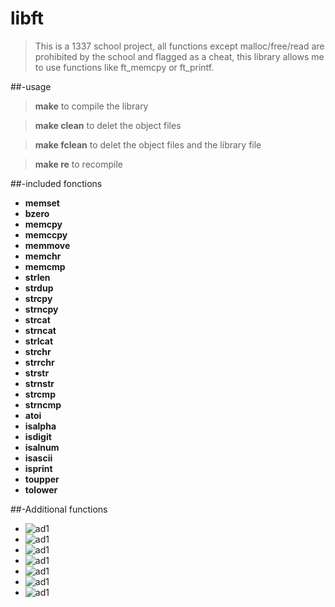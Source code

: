 # libft
>	This is a 1337 school project, all functions except malloc/free/read are prohibited by the school and flagged as a cheat,
>this library allows me to use functions like ft_memcpy or ft_printf.

##-usage

>**make** to compile the library

>**make clean** to delet the object files

>**make fclean** to delet the object files and the library file

>**make re** to recompile

##-included fonctions

* **memset**
* **bzero**
* **memcpy**
* **memccpy**
* **memmove**
* **memchr**
* **memcmp**
* **strlen**
* **strdup**
* **strcpy**
* **strncpy**
* **strcat**
* **strncat**
* **strlcat**
* **strchr**
* **strrchr**
* **strstr**
* **strnstr**
* **strcmp**
* **strncmp**
* **atoi**
* **isalpha**
* **isdigit**
* **isalnum**
* **isascii**
* **isprint**
* **toupper**
* **tolower**

##-Additional functions

* ![ad1](imgs/mem.png)
* ![ad1](imgs/str.png)
* ![ad1](imgs/strequ.png)
* ![ad1](imgs/strtrim.png)
* ![ad1](imgs/putendl.png)
* ![ad1](imgs/lstnew.png)
* ![ad1](imgs/lstadd.png)
